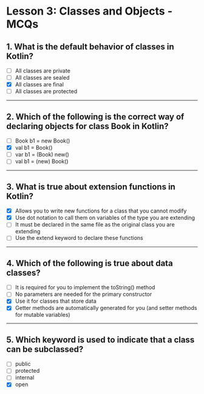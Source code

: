 # Lesson 3: Classes and Objects - MCQs

## 1. What is the default behavior of classes in Kotlin?
- [ ] All classes are private  
- [ ] All classes are sealed  
- [x] All classes are final  
- [ ] All classes are protected  

---

## 2. Which of the following is the correct way of declaring objects for class Book in Kotlin?
- [ ] Book b1 = new Book()  
- [x] val b1 = Book()  
- [ ] var b1 = (Book) new()  
- [ ] val b1 = (new) Book()  

---

## 3. What is true about extension functions in Kotlin?
- [x] Allows you to write new functions for a class that you cannot modify  
- [x] Use dot notation to call them on variables of the type you are extending  
- [ ] It must be declared in the same file as the original class you are extending  
- [ ] Use the extend keyword to declare these functions  

---

## 4. Which of the following is true about data classes?
- [ ] It is required for you to implement the toString() method  
- [ ] No parameters are needed for the primary constructor  
- [x] Use it for classes that store data  
- [x] Getter methods are automatically generated for you (and setter methods for mutable variables)  

---

## 5. Which keyword is used to indicate that a class can be subclassed?
- [ ] public  
- [ ] protected  
- [ ] internal  
- [x] open  
